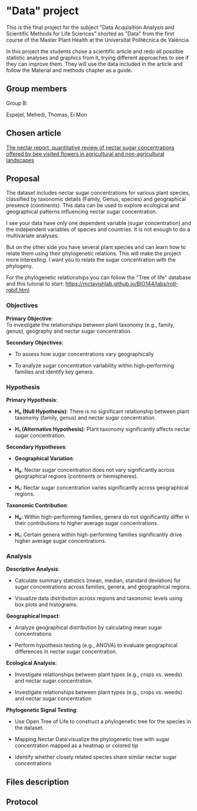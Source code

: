 # "Data" project

This is the final project for the subject "Data Acquisition Analysis and Scientific Methods for Life Sciences" shorted as "Data" from the first course of the Master Plant Health at the Universitat Politècnica de València.

In this project the students chose a scientific article and redo all possible statistic analyses and graphics from it, trying different approaches to see if they can improve them. They will use the data included in the article and follow the Material and methods chapter as a guide.

## Group members

Group B: 

Espejel, Mehedi, Thomas, Ei Mon 

## Chosen article

[The nectar report: quantitative review of nectar sugar concentrations offered by bee visited flowers in agricultural and non-agricultural landscapes](https://peerj.com/articles/6329/)

## Proposal

The dataset includes nectar sugar concentrations for various plant species, classified by taxonomic details (Family, Genus, species) and geographical presence (continents). This data can be used to explore ecological and geographical patterns influencing nectar sugar concentration.

I see your data have only one dependent variable (sugar concentration) and the independent variables of species and countries. It is not enough to do a multivariate analyses. 

But on the other side you have several plant species and can learn how to relate them using their phylogenetic relations. This will make the project more interesting. I want you to relate the sugar concentration with the phylogeny. 

For the phylogenetic relationships you can follow the "Tree of life" database and this tutorial to start: https://mctavishlab.github.io/BIO144/labs/rotl-rgbif.html

### Objectives

**Primary Objective**:\
To investigate the relationships between plant taxonomy (e.g., family, genus), geography and nectar sugar concentration.

**Secondary Objectives**:

-   To assess how sugar concentrations vary geographically

-   To analyze sugar concentration variability within high-performing families and identify key genera.

### Hypothesis

**Primary Hypothesis**:

-   **H₀ (Null Hypothesis)**: There is no significant relationship between plant taxonomy (family, genus) and nectar sugar concentration.

-   **H₁ (Alternative Hypothesis)**: Plant taxonomy significantly affects nectar sugar concentration.

**Secondary Hypotheses**:

-   **Geographical Variation**:

-   **H₀**: Nectar sugar concentration does not vary significantly across geographical regions (continents or hemispheres).

-   **H₁**: Nectar sugar concentration varies significantly across geographical regions.

**Taxonomic Contribution**:

-   **H₀**: Within high-performing families, genera do not significantly differ in their contributions to higher average sugar concentrations.

-   **H₁**: Certain genera within high-performing families significantly drive higher average sugar concentrations.

### Analysis

**Descriptive Analysis**:

-   Calculate summary statistics (mean, median, standard deviation) for sugar concentrations across families, genera, and geographical regions.

-   Visualize data distribution across regions and taxonomic levels using box plots and histograms.

**Geographical Impact**:

-   Analyze geographical distribution by calculating mean sugar concentrations

-   Perform hypothesis testing (e.g., ANOVA) to evaluate geographical differences in nectar sugar concentration.

**Ecological Analysis**:

-   Investigate relationships between plant types (e.g., crops vs. weeds) and nectar sugar concentration.

-   Investigate relationships between plant types (e.g., crops vs. weeds) and nectar sugar concentration

**Phylogenetic Signal Testing**:

-   Use Open Tree of Life to construct a phylogenetic tree for the species in the dataset.

-   Mapping Nectar Data:visualize the phylogenetic tree with sugar concentration mapped as a heatmap or colored tip

-   Identify whether closely related species share similar nectar sugar concentrations



## Files description

## Protocol
